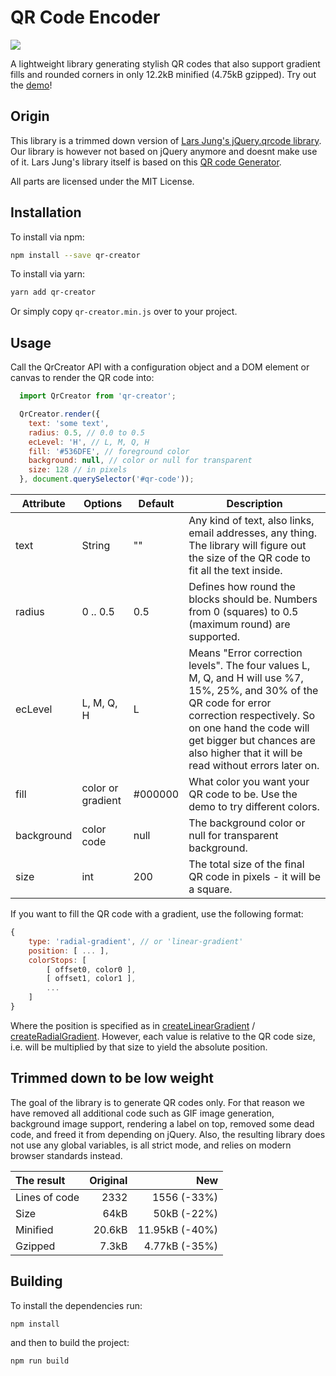 # QR Code Encoder

<img src="https://nimiq.github.io/qr-creator/demo/qr-code-example.png"/>

A lightweight library generating stylish QR codes that also support gradient fills and rounded corners in only 12.2kB minified (4.75kB gzipped).
Try out the [demo](https://nimiq.github.io/qr-creator/demo)!

## Origin
This library is a trimmed down version of [Lars Jung's jQuery.qrcode library](https://larsjung.de/jquery-qrcode/). Our library is however not based on jQuery anymore and doesnt make use of it. Lars Jung's library itself is based on this [QR code Generator](https://github.com/kazuhikoarase/qrcode-generator).

All parts are licensed under the MIT License.

## Installation

To install via npm:
```bash
npm install --save qr-creator
```
To install via yarn:
```bash
yarn add qr-creator
```
Or simply copy `qr-creator.min.js` over to your project.

## Usage
Call the QrCreator API with a configuration object and a DOM element or canvas to render the QR code into:
```javascript
  import QrCreator from 'qr-creator';

  QrCreator.render({
    text: 'some text',
    radius: 0.5, // 0.0 to 0.5
    ecLevel: 'H', // L, M, Q, H
    fill: '#536DFE', // foreground color
    background: null, // color or null for transparent
    size: 128 // in pixels
  }, document.querySelector('#qr-code'));
```

Attribute | Options | Default | Description
----------|---------|---------|------------
text | String | "" | Any kind of text, also links, email addresses, any thing. The library will figure out the size of the QR code to fit all the text inside.
radius | 0 .. 0.5 | 0.5 | Defines how round the blocks should be. Numbers from 0 (squares) to 0.5 (maximum round) are supported.
ecLevel | L, M, Q, H | L | Means "Error correction levels". The four values L, M, Q, and H will use %7, 15%, 25%, and 30% of the QR code for error correction respectively. So on one hand the code will get bigger but chances are also higher that it will be read without errors later on.
fill | color or gradient | #000000 | What color you want your QR code to be. Use the demo to try different colors.
background | color code | null | The background color or null for transparent background.
size | int | 200 | The total size of the final QR code in pixels - it will be a square.

If you want to fill the QR code with a gradient, use the following format:
```js
{
    type: 'radial-gradient', // or 'linear-gradient'
    position: [ ... ],
    colorStops: [
        [ offset0, color0 ],
        [ offset1, color1 ],
        ...
    ]
}
```
Where the position is specified as in [createLinearGradient](https://developer.mozilla.org/en-US/docs/Web/API/CanvasRenderingContext2D/createLinearGradient) / [createRadialGradient](https://developer.mozilla.org/en-US/docs/Web/API/CanvasRenderingContext2D/createRadialGradient). However, each value is relative to the QR code size, i.e. will be multiplied by that size to yield the absolute position.

## Trimmed down to be low weight
The goal of the library is to generate QR codes only. For that reason we have removed all additional code such as GIF image generation, background image support, rendering a label on top, removed some dead code, and freed it from depending on jQuery. Also, the resulting library does not use any global variables, is all strict mode, and relies on modern browser standards instead.

The result | Original | New
:--- | ---: | ---:
Lines of code | 2332 | 1556 (-33%)
Size | 64kB | 50kB (-22%)
Minified | 20.6kB | 11.95kB (-40%)
Gzipped | 7.3kB | 4.77kB (-35%)

## Building

To install the dependencies run:
```bash
npm install
```
and then to build the project:
```bash
npm run build
```

